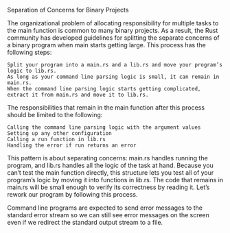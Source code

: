 Separation of Concerns for Binary Projects

The organizational problem of allocating responsibility for multiple tasks to the main function is common to many binary projects. As a result, the Rust community has developed guidelines for splitting the separate concerns of a binary program when main starts getting large. This process has the following steps:

    Split your program into a main.rs and a lib.rs and move your program’s logic to lib.rs.
    As long as your command line parsing logic is small, it can remain in main.rs.
    When the command line parsing logic starts getting complicated, extract it from main.rs and move it to lib.rs.

The responsibilities that remain in the main function after this process should be limited to the following:

    Calling the command line parsing logic with the argument values
    Setting up any other configuration
    Calling a run function in lib.rs
    Handling the error if run returns an error

This pattern is about separating concerns: main.rs handles running the program, and lib.rs handles all the logic of the task at hand. Because you can’t test the main function directly, this structure lets you test all of your program’s logic by moving it into functions in lib.rs. The code that remains in main.rs will be small enough to verify its correctness by reading it. Let’s rework our program by following this process.

Command line programs are expected to send error messages to the standard error stream so we can still see error messages on the screen even if we redirect the standard output stream to a file.